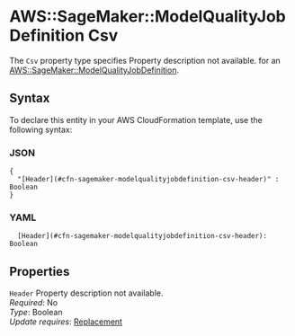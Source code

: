 # AWS::SageMaker::ModelQualityJobDefinition Csv<a name="aws-properties-sagemaker-modelqualityjobdefinition-csv"></a>

<a name="aws-properties-sagemaker-modelqualityjobdefinition-csv-description"></a>The `Csv` property type specifies Property description not available\. for an [AWS::SageMaker::ModelQualityJobDefinition](aws-resource-sagemaker-modelqualityjobdefinition.md)\.

## Syntax<a name="aws-properties-sagemaker-modelqualityjobdefinition-csv-syntax"></a>

To declare this entity in your AWS CloudFormation template, use the following syntax:

### JSON<a name="aws-properties-sagemaker-modelqualityjobdefinition-csv-syntax.json"></a>

```
{
  "[Header](#cfn-sagemaker-modelqualityjobdefinition-csv-header)" : Boolean
}
```

### YAML<a name="aws-properties-sagemaker-modelqualityjobdefinition-csv-syntax.yaml"></a>

```
  [Header](#cfn-sagemaker-modelqualityjobdefinition-csv-header): Boolean
```

## Properties<a name="aws-properties-sagemaker-modelqualityjobdefinition-csv-properties"></a>

`Header`  <a name="cfn-sagemaker-modelqualityjobdefinition-csv-header"></a>
Property description not available\.  
*Required*: No  
*Type*: Boolean  
*Update requires*: [Replacement](https://docs.aws.amazon.com/AWSCloudFormation/latest/UserGuide/using-cfn-updating-stacks-update-behaviors.html#update-replacement)